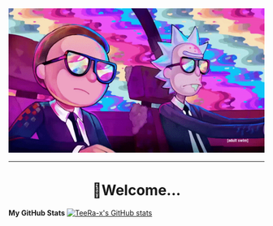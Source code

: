 <div align="center">
<img src="ImgForReadme/Watch Rick And Morty.gif">
</div>
<hr>
<div align="center"><h1>🚀Welcome...</h1></div>
<b>My GitHub Stats</b>
<a href="http://www.github.com/TeeRa-x"><img src="https://github-readme-stats.vercel.app/api?username=TeeRax&show_icons=true&hide=&count_private=true&title_color=0891b2&text_color=ffffff&icon_color=0891b2&bg_color=1c1917&hide_border=true&show_icons=true" alt="TeeRa-x's GitHub stats" /></a>
